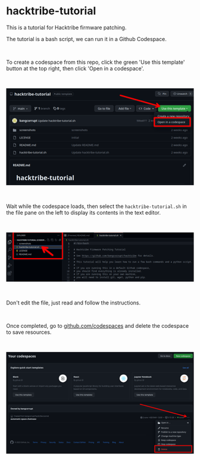 # hacktribe-tutorial

This is a tutorial for Hacktribe firmware patching.

The tutorial is a bash script, we can run it in a Github Codespace.

<br/>

To create a codespace from this repo, click the green 'Use this template' button at the top right, then click 'Open in a codespace'.

<br/>

![Screenshot showing how to open codespace.](/screenshots/open-codespace.png)

<br/>

Wait while the codespace loads, then select the `hacktribe-tutorial.sh` in the file pane on the left to display its contents in the text editor.

<br/>

![Screenshot showing how to select file for editing.](/screenshots/file-pane.png)

<br/>

Don't edit the file, just read and follow the instructions.  

<br/>

Once completed, go to [github.com/codespaces](https://github.com/codespaces) and delete the codespace to save resources.

<br/>

![Screenshot showing how to delete codespace.](/screenshots/delete-your-codespace.png)

<br/>
